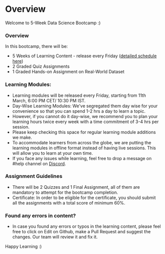 # Overview

Welcome to 5-Week Data Science Bootcamp :)

### Overview

In this bootcamp, there will be:

* 5 Weeks of Learning Content - release every Friday ([detailed schedule here](https://docs.google.com/document/d/1X2DWGL3Y9N\_i9tmF5keWZbdiIroEeaG2IUogxq\_FJyk/edit))
* 2 Graded Quiz Assignments
* 1 Graded Hands-on Assignment on Real-World Dataset

### Learning Modules:

* Learning modules will be released every Friday, starting from 11th March, 6:00 PM CET/ 10:30 PM IST.
* Day-Wise Learning Modules:  We've segregated them day wise for your convenience so that you can spend 1-2 hrs a day to learn a topic.&#x20;
* However, if you cannot do it day-wise, we recommend you to plan your learning hours twice every week with a time commitment of 3-4 hrs per session.
* Please keep checking this space for regular learning module additions we make.
* To accommodate learners from across the globe, we are putting the learning modules in offline format instead of having live sessions. This will allow you to learn at your own time.
* If you face any issues while learning, feel free to drop a message on #help channel on [Discord](https://discord.gg/E2XfSEYm2W).

### Assignment Guidelines

* There will be 2 Quizzes and 1 Final Assignment, all of them are mandatory to attempt for the bootcamp completion.
* Certificate: In order to be eligible for the certificate, you should submit all the assignments with a total score of minimum 60%.

### Found any errors in content?

* In case you found any errors or typos in the learning content, please feel free to click on Edit on Github, make a Pull Request and suggest the changes. Our team will review it and fix it.

Happy Learning :)
